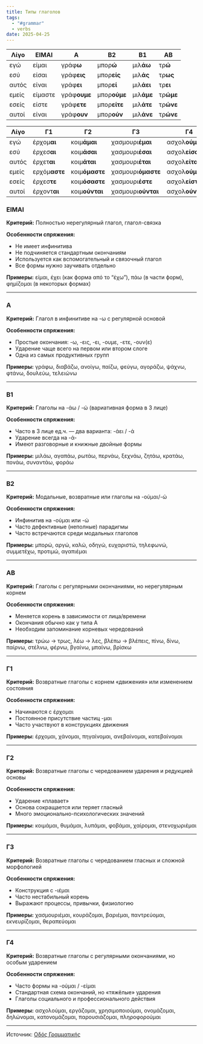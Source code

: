 ```yaml
---
title: Типы глаголов
tags:
  - "#grammar"
  - verbs
date: 2025-04-25
---
```



| **Λίγο** | **ΕΙΜΑΙ** | **Α**        | **Β2**       | **Β1**     | **ΑΒ**    |
| -------- | --------- | ------------ | ------------ | ---------- | --------- |
| εγώ      | είμαι     | γράφ**ω**    | μπορ**ώ**    | μιλ**άω**  | τρ**ώ**   |
| εσύ      | είσαι     | γράφ**εις**  | μπορ**είς**  | μιλ**άς**  | τρ**ως**  |
| αυτός    | είναι     | γράφ**ει**   | μπορ**εί**   | μιλ**άει** | τρ**ει**  |
| εμείς    | είμαστε   | γράφ**ουμε** | μπορ**ούμε** | μιλ**άμε** | τρ**ώμε** |
| εσείς    | είστε     | γράφ**ετε**  | μπορ**είτε** | μιλ**άτε** | τρ**ώνε** |
| αυτοί    | είναι     | γράφ**ουν**  | μπορ**ούν**  | μιλ**άνε** | τρ**ώνε** |

| **Λίγο** | **Γ1**        | **Γ2**         | **Γ3**             | **Γ4**           |
| ---------- | ------------- | -------------- | ------------------ | ---------------- |
| εγώ        | έρχομ**αι**   | κοιμ**άμαι**   | χασμουρι**έμαι**   | ασχολ**ούμαι**   |
| εσύ        | έρχεσ**αι**   | κοιμ**άσαι**   | χασμουρι**έσαι**   | ασχολ**είσαι**   |
| αυτός      | έρχετ**αι**   | κοιμ**άται**   | χασμουρι**έται**   | ασχολ**είται**   |
| εμείς      | ερχόμ**αστε** | κοιμ**όμαστε** | χασμουρι**όμαστε** | ασχολ**ούμαστε** |
| εσείς      | έρχεσ**τε**   | κοιμ**όσαστε** | χασμουρι**έστε**   | ασχολ**είστε**   |
| αυτοί      | έρχοντ**αι**  | κοιμ**ούνται** | χασμουρι**ούνται** | ασχολ**ούνται**  |


### ΕΙΜΑΙ

**Критерий:** Полностью нерегулярный глагол, глагол-связка

**Особенности спряжения:**
- Не имеет инфинитива
- Не подчиняется стандартным окончаниям
- Используется как вспомогательный и связочный глагол
- Все формы нужно заучивать отдельно

**Примеры:**
είμαι, έχει (как форма από το “έχω”), πάω (в части форм), φημίζομαι (в некоторых формах)

---

### Α

**Критерий:** Глагол в инфинитиве на -ω с регулярной основой

**Особенности спряжения:**
- Простые окончания: -ω, -εις, -ει, -ουμε, -ετε, -ουν(ε)
- Ударение чаще всего на первом или втором слоге
- Одна из самых продуктивных групп

**Примеры:**
γράφω, διαβάζω, ανοίγω, παίζω, φεύγω, αγοράζω, ψάχνω, φτάνω, δουλεύω, τελειώνω

---

### Β1

**Критерий:** Глаголы на -άω / -ώ (вариативная форма в 3 лице)

**Особенности спряжения:**
- Часто в 3 лице ед.ч. — два варианта: -άει / -ά
- Ударение всегда на -ά-
- Имеют разговорные и книжные двойные формы

**Примеры:**
μιλάω, αγαπάω, ρωτάω, περνάω, ξεχνάω, ζητάω, κρατάω, πονάω, συναντάω, φοράω

---

### Β2

**Критерий:** Модальные, возвратные или глаголы на -ούμαι/-ώ

**Особенности спряжения:**
- Инфинитив на -ούμαι или -ώ
- Часто дефективные (неполные) парадигмы
- Часто встречаются среди модальных глаголов

**Примеры:**
μπορώ, αργώ, καλώ, οδηγώ, ευχαριστώ, τηλεφωνώ, συμμετέχω, προτιμώ, αγαπιέμαι

---

### ΑΒ

**Критерий:** Глаголы с регулярными окончаниями, но нерегулярным корнем

**Особенности спряжения:**
- Меняется корень в зависимости от лица/времени
- Окончания обычно как у типа Α
- Необходим запоминание корневых чередований

**Примеры:**
τρώω → τρως, λέω → λες, βλέπω → βλέπεις, πίνω, δίνω, παίρνω, στέλνω, φέρνω, βγαίνω, μπαίνω, βρίσκω

---

### Γ1

**Критерий:** Возвратные глаголы с корнем «движения» или изменением состояния

**Особенности спряжения:**
- Начинаются с έρχομαι
- Постоянное присутствие частиц -μαι
- Часто участвуют в конструкциях движения

**Примеры:**
έρχομαι, χάνομαι, πηγαίνομαι, ανεβαίνομαι, κατεβαίνομαι

---

### Γ2

**Критерий:** Возвратные глаголы с чередованием ударения и редукцией основы

**Особенности спряжения:**
- Ударение «плавает»
- Основа сокращается или теряет гласный
- Много эмоционально-психологических значений

**Примеры:**
κοιμάμαι, θυμάμαι, λυπάμαι, φοβάμαι, χαίρομαι, στενοχωριέμαι

---

### Γ3

**Критерий:** Возвратные глаголы с чередованием гласных и сложной морфологией

**Особенности спряжения:**
- Конструкция с -ιέμαι
- Часто нестабильный корень
- Выражают процессы, привычки, физиологию

**Примеры:**
χασμουριέμαι, κουράζομαι, βαριέμαι, παντρεύομαι, εκνευρίζομαι, θεραπεύομαι

---

### Γ4

**Критерий:** Возвратные глаголы с регулярными окончаниями, но особым ударением

**Особенности спряжения:**
- Часто формы на -ούμαι / -είμαι
- Стандартная схема окончаний, но «тяжёлые» ударения
- Глаголы социального и профессионального действия

**Примеры:**
ασχολούμαι, εργάζομαι, χρησιμοποιούμαι, ονομάζομαι, δηλώνομαι, κατονομάζομαι, παρουσιάζομαι, πληροφορούμαι

------------------

Источник:  [Οδός Γραμματικής](https://docs.yandex.ru/docs/view?url=ya-disk-public%3A%2F%2FFc1ADAogdVYRLhzJ%2BIs4sc3huPGPahBYKQ5XhiB5We3DHJ65KJz%2FolMqzl%2BCBiE%2Bq%2FJ6bpmRyOJonT3VoXnDag%3D%3D&name=%CE%9F%CE%B4%CF%8C%CF%82%20%CE%93%CF%81%CE%B1%CE%BC%CE%BC%CE%B1%CF%84%CE%B9%CE%BA%CE%AE%CF%82.pdf)